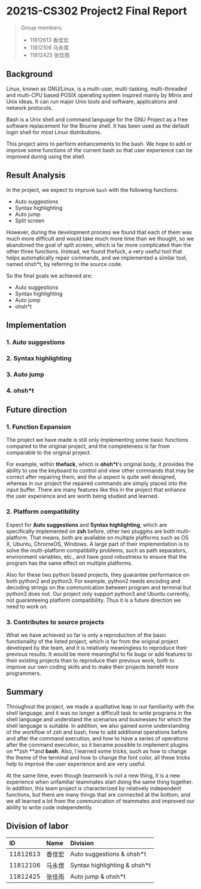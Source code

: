 # 2021S-CS302 Project2 Final Report

> Group members:
>
> - 11812613 香佳宏
> - 11812106 马永煜
> - 11812425 张佳雨
>

## Background

Linux, known as GNU/Linux, is a multi-user, multi-tasking, multi-threaded and multi-CPU based POSIX operating system inspired mainly by Minix and Unix ideas. It can run major Unix tools and software, applications and network protocols. 

Bash is a Unix shell and command language for the GNU Project as a free software replacement for the Bourne shell. It has been used as the default login shell for most Linux distributions. 

This project aims to perform enhancements to the bash. We hope to add or improve some functions of the current bash so that user experience can be improved during using the shell.

## Result Analysis

In the project, we expect to improve `bash` with the following functions:

- Auto suggestions
- Syntax highlighting
- Auto jump
- Split screen

However, during the development process we found that each of them was much more difficult and would take much more time than we thought, so we abandoned the goal of split screen, which is far more complicated than the other three functions. Instead, we found thefuck, a very useful tool that helps automatically repair commands, and we implemented a similar tool, named ohsh*t, by referring to the source code.

So the final goals we achieved are:

- Auto suggestions
- Syntax highlighting
- Auto jump
- ohsh*t

## Implementation

### 1. Auto suggestions



### 2. Syntax highlighting



### 3. Auto jump



### 4. ohsh*t



## Future direction

### 1. Function Expansion

The project we have made is still only implementing some basic functions compared to the original project, and the completeness is far from comparable to the original project. 

For example, within **thefuck**, which is **ohsh*t**'s original body, it provides the ability to use the keyboard to control and view other commands that may be correct after repairing them, and the ui aspect is quite well designed, whereas in our project the repaired commands are simply placed into the input buffer. There are many features like this in the project that enhance the user experience and are worth being studied and learned.

### 2. Platform compatibility

Expect for **Auto suggestions** and **Syntax highlighting**, which are specifically implemented on **zsh** before, other two pluggins are both multi-platform. That means, both are avaliable on multiple platforms such as OS X, Ubuntu, ChromeOS, Windows. A large part of their implementation is to solve the multi-platform compatibility problems, such as path separators, environment variables, etc., and have good robustness to ensure that the program has the same effect on multiple platforms.

Also for these two python based projects, they guarantee performance on both python2 and python3. For example, python2 needs encoding and decoding strings on the communication between program and terminal but python3 does not. Our project only support python3 and Ubuntu currently, not guaranteeing platform compatibility. Thus it is a future direction we need to work on.

### 3. Contributes to source projects 

What we have achieved so far is only a reproduction of the basic functionality of the listed project, which is far from the original project developed by the team, and it is relatively meaningless to reproduce their previous results. It would be more meaningful to fix bugs or add features to their existing projects than to reproduce their previous work, both to improve our own coding skills and to make their projects benefit more programmers.

## Summary

Throughout the project, we made a qualitative leap in our familiarity with the shell language, and it was no longer a difficult task to write programs in the shell language and understand the scenarios and businesses for which the shell language is suitable. In addition, we also gained some understanding of the workflow of zsh and bash, how to add additional operations before and after the command execution, and how to have a series of operations after the command execution, so it became possible to implement plugins on **zsh **and **bash**. Also, I learned some tricks, such as how to change the theme of the terminal and how to change the font color, all these tricks help to improve the user experience and are very useful.

At the same time, even though teamwork is not a new thing, it is a new experience when unfamiliar teammates start doing the same thing together. In addition, this team project is characterized by relatively independent functions, but there are many things that are connected at the bottom, and we all learned a lot from the communication of teammates and improved our ability to write code independently.

## Division of labor

| ID       | Name   | Division                     |
| :------- | :----- | :--------------------------- |
| 11812613 | 香佳宏 | Auto suggestions & ohsh*t    |
| 11812106 | 马永煜 | Syntax highlighting & ohsh*t |
| 11812425 | 张佳雨 | Auto jump & ohsh*t           |

